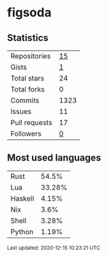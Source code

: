 # figsoda


## Statistics

<table>
    <tr>
        <td>Repositories</td>
        <td><a href="https://github.com/figsoda?tab=repositories">15</a></td>
    </tr>
    <tr>
        <td>Gists</td>
        <td><a href="https://gist.github.com/figsoda">1</a></td>
    </tr>
    <tr>
        <td>Total stars</td>
        <td>24</td>
    </tr>
    <tr>
        <td>Total forks</td>
        <td>0</td>
    </tr>
    <tr>
        <td>Commits</td>
        <td>1323</td>
    </tr>
    <tr>
        <td>Issues</td>
        <td>11</td>
    </tr>
    <tr>
        <td>Pull requests</td>
        <td>17</td>
    </tr>
    <tr>
        <td>Followers</td>
        <td><a href="https://github.com/figsoda?tab=followers">0</a></td>
    </tr>
</table>


## Most used languages

<table>
<tr><td>Rust</td><td>54.5%</td></tr>
<tr><td>Lua</td><td>33.28%</td></tr>
<tr><td>Haskell</td><td>4.15%</td></tr>
<tr><td>Nix</td><td>3.6%</td></tr>
<tr><td>Shell</td><td>3.28%</td></tr>
<tr><td>Python</td><td>1.19%</td></tr>
</table>


<sub>Last updated: 2020-12-15 10:23:21 UTC</sub>
